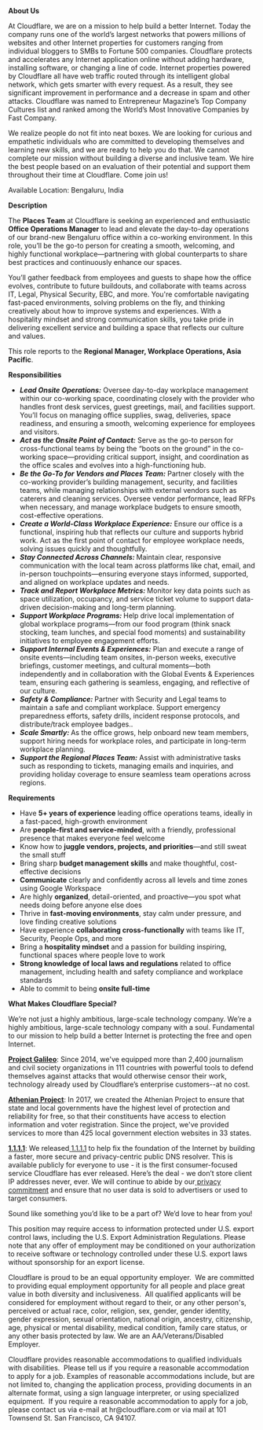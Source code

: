 <div class="content-intro">
	<div><strong>About Us</strong></div>
	<div>
		<p>At Cloudflare, we are on a mission to help build a better Internet. Today the company runs one of the world’s largest networks that powers millions of websites and other Internet properties for customers ranging from individual bloggers to SMBs to Fortune 500 companies. Cloudflare protects and accelerates any Internet application online without adding hardware, installing software, or changing a line of code. Internet properties powered by Cloudflare all have web traffic routed through its intelligent global network, which gets smarter with every request. As a result, they see significant improvement in performance and a decrease in spam and other attacks. Cloudflare was named to Entrepreneur Magazine’s Top Company Cultures list and ranked among the World’s Most Innovative Companies by Fast Company.&nbsp;</p>
		<p><span style="font-weight: 400;">We realize people do not fit into neat boxes. We are looking for curious and empathetic individuals who are committed to developing themselves and learning new skills, and we are ready to help you do that. We cannot complete our mission without building a diverse and inclusive team. We hire the best people based on an evaluation of their potential and support them throughout their time at Cloudflare. Come join us!&nbsp;</span></p>
	</div>
</div>
<p>Available Location: Bengaluru, India</p>
<p><strong>Description</strong></p>
<p>The <strong>Places Team</strong> at Cloudflare is seeking an experienced and enthusiastic <strong>Office Operations Manager</strong> to lead and elevate the day-to-day operations of our brand-new Bengaluru office within a co-working environment. In this role, you’ll be the go-to person for creating a smooth, welcoming, and highly functional workplace—partnering with global counterparts to share best practices and continuously enhance our spaces.</p>
<p>You’ll gather feedback from employees and guests to shape how the office evolves, contribute to future buildouts, and collaborate with teams across IT, Legal, Physical Security, EBC, and more. You're comfortable navigating fast-paced environments, solving problems on the fly, and thinking creatively about how to improve systems and experiences. With a hospitality mindset and strong communication skills, you take pride in delivering excellent service and building a space that reflects our culture and values.</p>
<p>This role reports to the <strong>Regional Manager, Workplace Operations, Asia Pacific</strong>.</p>
<p><strong>Responsibilities</strong></p>
<ul>
	<li><strong><em>Lead Onsite Operations:</em></strong> Oversee day-to-day workplace management within our co-working space, coordinating closely with the provider who handles front desk services, guest greetings, mail, and facilities support. You’ll focus on managing office supplies, swag, deliveries, space readiness, and ensuring a smooth, welcoming experience for employees and visitors.</li>
	<li><strong><em>Act as the Onsite Point of Contact:</em></strong> Serve as the go-to person for cross-functional teams by being the “boots on the ground” in the co-working space—providing critical support, insight, and coordination as the office scales and evolves into a high-functioning hub.</li>
	<li><strong><em>Be the Go-To for Vendors and Places Team:</em></strong> Partner closely with the co-working provider’s building management, security, and facilities teams, while managing relationships with external vendors such as caterers and cleaning services. Oversee vendor performance, lead RFPs when necessary, and manage workplace budgets to ensure smooth, cost-effective operations.</li>
	<li><strong><em>Create a World-Class Workplace Experience:</em></strong> Ensure our office is a functional, inspiring hub that reflects our culture and supports hybrid work. Act as the first point of contact for employee workplace needs, solving issues quickly and thoughtfully.</li>
	<li><strong><em>Stay Connected Across Channels:</em></strong><strong> </strong>Maintain clear, responsive communication with the local team across platforms like chat, email, and in-person touchpoints—ensuring everyone stays informed, supported, and aligned on workplace updates and needs.</li>
	<li><strong><em>Track and Report Workplace Metrics: </em></strong>Monitor key data points such as space utilization, occupancy, and service ticket volume to support data-driven decision-making and long-term planning.</li>
	<li><strong><em>Support Workplace Programs: </em></strong>Help drive local implementation of global workplace programs—from our food program (think snack stocking, team lunches, and special food moments) and sustainability initiatives to employee engagement efforts.&nbsp;</li>
	<li><strong><em>Support Internal Events &amp; Experiences:</em></strong> Plan and execute a range of onsite events—including team onsites, in-person weeks, executive briefings, customer meetings, and cultural moments—both independently and in collaboration with the Global Events &amp; Experiences team, ensuring each gathering is seamless, engaging, and reflective of our culture.</li>
	<li><strong><em>Safety &amp; Compliance:</em></strong><strong> </strong>Partner with Security and Legal teams to maintain a safe and compliant workplace. Support emergency preparedness efforts, safety drills, incident response protocols, and distribute/track employee badges..</li>
	<li><strong><em>Scale Smartly:</em></strong><strong> </strong>As the office grows, help onboard new team members, support hiring needs for workplace roles, and participate in long-term workplace planning.</li>
	<li><strong><em>Support the Regional Places Team:</em></strong> Assist with administrative tasks such as responding to tickets, managing emails and inquiries, and providing holiday coverage to ensure seamless team operations across regions.</li>
</ul>
<p><strong>Requirements</strong></p>
<ul>
	<li>Have <strong>5+ years of experience</strong> leading office operations teams, ideally in a fast-paced, high-growth environment</li>
	<li>Are <strong>people-first and service-minded</strong>, with a friendly, professional presence that makes everyone feel welcome</li>
	<li>Know how to <strong>juggle vendors, projects, and priorities</strong>—and still sweat the small stuff</li>
	<li>Bring sharp <strong>budget management skills</strong> and make thoughtful, cost-effective decisions</li>
	<li><strong>Communicate</strong> clearly and confidently across all levels and time zones using Google Workspace</li>
	<li>Are highly <strong>organized</strong>, detail-oriented, and proactive—you spot what needs doing before anyone else does</li>
	<li>Thrive in <strong>fast-moving environments</strong>, stay calm under pressure, and love finding creative solutions</li>
	<li>Have experience <strong>collaborating cross-functionally</strong> with teams like IT, Security, People Ops, and more</li>
	<li>Bring a <strong>hospitality mindset</strong> and a passion for building inspiring, functional spaces where people love to work</li>
	<li><strong>Strong knowledge of local laws and regulations</strong> related to office management, including health and safety compliance and workplace standards</li>
	<li>Able to commit to being&nbsp;<strong>onsite full-time</strong></li>
</ul>
<div class="content-conclusion">
	<p><strong>What Makes Cloudflare Special?</strong></p>
	<p><span style="font-weight: 400;">We’re not just a highly ambitious, large-scale technology company. We’re a highly ambitious, large-scale technology company with a soul. Fundamental to our mission to help build a better Internet is protecting the free and open Internet.</span></p>
	<p><a href="https://blog.cloudflare.com/protecting-free-expression-online/"><strong>Project Galileo</strong></a><span style="font-weight: 400;">: Since 2014, we've equipped more than 2,400 journalism and civil society organizations in 111 countries with powerful tools to defend themselves against attacks that would otherwise censor their work, technology already used by Cloudflare’s enterprise customers--at no cost.</span></p>
	<p><strong><a href="https://www.cloudflare.com/athenian/">Athenian Project</a></strong><span style="font-weight: 400;">: In 2017, we created the Athenian Project to ensure that state and local governments have the highest level of protection and reliability for free, so that their constituents have access to election information and voter registration. Since the project, we've provided services to more than 425 local government election websites in 33 states.</span></p>
	<p><a href="https://1.1.1.1/"><strong>1.1.1.1</strong></a><span style="font-weight: 400;">: We released</span><a href="https://1.1.1.1/"> <span style="font-weight: 400;">1.1.1.1</span></a><span style="font-weight: 400;"> to help fix the foundation of the Internet by building a faster, more secure and privacy-centric public DNS resolver. This is available publicly for everyone to use - it is the first consumer-focused service Cloudflare has ever released. Here’s the deal - we don’t store client IP addresses never, ever. We will continue to abide by our</span><a href="https://developers.cloudflare.com/1.1.1.1/privacy/public-dns-resolver"> privacy commitment</a><span style="font-weight: 400;"> and ensure that no user data is sold to advertisers or used to target consumers.</span></p>
	<p><span style="font-weight: 400;">Sound like something you’d like to be a part of? We’d love to hear from you!</span></p>
	<p><span style="font-weight: 400;">This position may require access to information protected under U.S. export control laws, including the U.S. Export Administration Regulations. Please note that any offer of employment may be conditioned on your authorization to receive software or technology controlled under these U.S. export laws without sponsorship for an export license.</span></p>
	<p><span style="font-weight: 400;">Cloudflare is proud to be an equal opportunity employer. &nbsp;We are committed to providing equal employment opportunity for all people and place great value in both diversity and inclusiveness. &nbsp;All qualified applicants will be considered for employment without regard to their, or any other person's, perceived or actual</span> <span style="font-weight: 400;">race, color, religion, sex, gender, gender identity, gender expression, sexual orientation, national origin, ancestry, citizenship, age, physical or mental disability, medical condition, family care status, or any other basis protected by law. </span><span style="font-weight: 400;">We are an AA/Veterans/Disabled Employer.</span></p>
	<p><span style="font-weight: 400;">Cloudflare provides reasonable accommodations to qualified individuals with disabilities. &nbsp;Please tell us if you require a reasonable accommodation to apply for a job. Examples of reasonable accommodations include, but are not limited to, changing the application process, providing documents in an alternate format, using a sign language interpreter, or using specialized equipment. &nbsp;If you require a reasonable accommodation to apply for a job, please contact us via e-mail at </span><span style="font-weight: 400;">hr@cloudflare.com</span><span style="font-weight: 400;"> or via mail at 101 Townsend St. San Francisco, CA 94107.</span></p>
</div>
